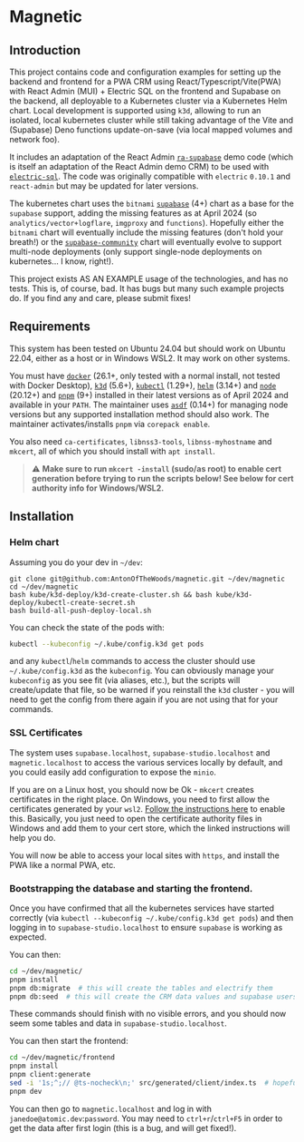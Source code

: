 # Magnetic

## Introduction
This project contains code and configuration examples for setting up the backend and frontend for a PWA CRM using React/Typescript/Vite(PWA) with React Admin (MUI) + Electric SQL on the frontend and Supabase on the backend, all deployable to a Kubernetes cluster via a Kubernetes Helm chart. Local development is supported using `k3d`, allowing to run an isolated, local kubernetes cluster while still taking advantage of the Vite and (Supabase) Deno functions update-on-save (via local mapped volumes and network foo).

It includes an adaptation of the React Admin [`ra-supabase`](https://github.com/marmelab/ra-supabase) demo code (which is itself an adaptation of the React Admin demo CRM) to be used with [`electric-sql`](https://electric-sql.com). The code was originally compatible with `electric` `0.10.1` and `react-admin` but may be updated for later versions.

The kubernetes chart uses the `bitnami` [`supabase`](https://github.com/bitnami/charts/tree/main/bitnami/supabase) (4+) chart as a base for the `supabase` support, adding the missing features as at April 2024 (so `analytics/vector+logflare`, `imgproxy` and `functions`). Hopefully either the `bitnami` chart will eventually include the missing features (don't hold your breath!) or the [`supabase-community`](https://github.com/supabase-community/supabase-kubernetes/) chart will eventually evolve to support multi-node deployments (only support single-node deployments on kubernetes... I know, right!).

This project exists AS AN EXAMPLE usage of the technologies, and has no tests. This is, of course, bad. It has bugs but many such example projects do. If you find any and care, please submit fixes!

## Requirements

This system has been tested on Ubuntu 24.04 but should work on Ubuntu 22.04, either as a host or in Windows WSL2. It may work on other systems.

You must have [`docker`](https://docs.docker.com/engine/install/ubuntu/) (26.1+, only tested with a normal install, not tested with Docker Desktop), [`k3d`](https://k3d.io/) (5.6+), [`kubectl`](https://github.com/kubernetes/kubectl) (1.29+), [`helm`](https://helm.sh/) (3.14+) and [`node`](https://nodejs.org/en) (20.12+) and [`pnpm`](https://pnpm.io/) (9+) installed in their latest versions as of April 2024 and available in your `PATH`. The maintainer uses [`asdf`](https://asdf-vm.com/) (0.14+) for managing node versions but any supported installation method should also work. The maintainer activates/installs `pnpm` via `corepack enable`.

You also need `ca-certificates`, `libnss3-tools`, `libnss-myhostname` and `mkcert`, all of which you should install with `apt install`.

> :warning: **Make sure to run `mkcert -install` (sudo/as root) to enable cert generation before trying to run the scripts below! See below for cert authority info for Windows/WSL2.**

## Installation

### Helm chart

Assuming you do your dev in `~/dev`:

```
git clone git@github.com:AntonOfTheWoods/magnetic.git ~/dev/magnetic
cd ~/dev/magnetic
bash kube/k3d-deploy/k3d-create-cluster.sh && bash kube/k3d-deploy/kubectl-create-secret.sh
bash build-all-push-deploy-local.sh
```

You can check the state of the pods with:

```bash
kubectl --kubeconfig ~/.kube/config.k3d get pods
```

and any `kubectl`/`helm` commands to access the cluster should use `~/.kube/config.k3d` as the `kubeconfig`. You can obviously manage your `kubeconfig` as you see fit (via aliases, etc.), but the scripts will create/update that file, so be warned if you reinstall the `k3d` cluster - you will need to get the config from there again if you are not using that for your commands.

### SSL Certificates

The system uses `supabase.localhost`, `supabase-studio.localhost` and `magnetic.localhost` to access the various services locally by default, and you could easily add configuration to expose the `minio`.

If you are on a Linux host, you should now be Ok - `mkcert` creates certificates in the right place. On Windows, you need to first allow the certificates generated by your `wsl2`. [Follow the instructions here](https://github.com/FiloSottile/mkcert/issues/357#issuecomment-1466762021) to enable this. Basically, you just need to open the certificate authority files in Windows and add them to your cert store, which the linked instructions will help you do.

You will now be able to access your local sites with `https`, and install the PWA like a normal PWA, etc.

### Bootstrapping the database and starting the frontend.

Once you have confirmed that all the kubernetes services have started correctly (via `kubectl --kubeconfig ~/.kube/config.k3d get pods`) and then logging in to `supabase-studio.localhost` to ensure `supabase` is working as expected.

You can then:

```bash
cd ~/dev/magnetic/
pnpm install
pnpm db:migrate  # this will create the tables and electrify them
pnpm db:seed  # this will create the CRM data values and supabase users
```

These commands should finish with no visible errors, and you should now seem some tables and data in `supabase-studio.localhost`.

You can then start the frontend:

```bash
cd ~/dev/magnetic/frontend
pnpm install
pnpm client:generate
sed -i '1s;^;// @ts-nocheck\n;' src/generated/client/index.ts  # hopefully this won't be necessary soon!!!
pnpm dev
```

You can then go to `magnetic.localhost` and log in with `janedoe@atomic.dev`:`password`. You may need to `ctrl+r`/`ctrl+F5` in order to get the data after first login (this is a bug, and will get fixed!).
